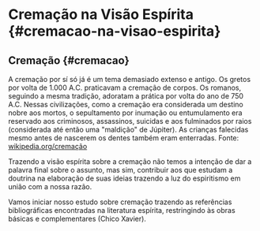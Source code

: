 
# Cremação na Visão Espírita {#cremacao-na-visao-espirita}



## Cremação {#cremacao}

A cremação por sí só já é um tema demasiado extenso e antigo. Os gretos por volta de 1.000 A.C. praticavam a cremação de corpos. Os romanos, seguindo a mesma tradição, adoratam a prática por volta do ano de 750 A.C. Nessas civilizações, como a cremação era considerada um destino nobre aos mortos, o sepultamento por inumação ou entumulamento era reservado aos criminosos, assassinos, suicidas e aos fulminados por raios (considerada até então uma "maldição" de Júpiter). As crianças falecidas mesmo antes de nascerem os dentes também eram enterradas. Fonte: [wikipedia.org/cremação](https://pt.wikipedia.org/wiki/Crema%C3%A7%C3%A3o)

Trazendo a visão espírita sobre a cremação não temos a intenção de dar a palavra final sobre o assunto, mas sim, contribuir aos que estudam a doutrina na elaboração de suas ideias trazendo a luz do espiritismo em união com a nossa razão.

Vamos iniciar nosso estudo sobre cremação trazendo as referências bibliográficas encontradas na literatura espírita, restringindo às obras básicas e complementares (Chico Xavier).
